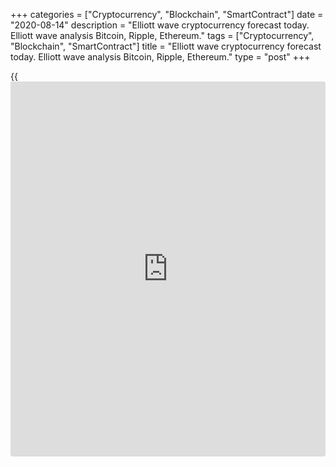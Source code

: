 +++
categories = ["Cryptocurrency", "Blockchain", "SmartContract"]
date = "2020-08-14"
description = "Elliott wave cryptocurrency forecast today. Elliott wave analysis Bitcoin, Ripple, Ethereum."
tags = ["Cryptocurrency", "Blockchain", "SmartContract"]
title = "Elliott wave cryptocurrency forecast today. Elliott wave analysis Bitcoin, Ripple, Ethereum."
type = "post"
+++

{{<iframe id="large-banner" src="https://www.bounty.group/#slide=14.0" width="100%" height="600" scrolling="no" style="border: 0px solid rgb(216, 221, 230); border-radius: 3px;">}}

August 14, 2020

August 14, 2020

Elliott wave [daily](https://www.fintecher.org/2020/03/03/forex-trading-daily-strategy/) forecast for Bitcoin, Ripple and EthereumRoman Onegin

##  **Elliott wave forecast for BTCUSD, ETHUSD, XRPUSD for today**

###  **Elliott wave[BTCUSD][1] analysis**

 **![LiteForex: Elliott wave cryptocurrency forecast today. Elliott wave
analysis Bitcoin, Ripple, Ethereum.][2]**

There is developing the sideways corrective wave (4), which is a double
three W-X-Y. After the upward linking wave X completed as a triple
zigzag, the cryptocurrency pair started declining in wave Y. This wave
is likely to complete as a double zigzag [W]-[X]-[Y]. The sub-waves [W]
and [X] completed, waves [Y] has just started forming. Over the next few
weeks, the price should be declining towards level 10900.

* * *

###  **Elliott wave[XRPUSD][3] analysis**

 **![LiteForex: Elliott wave cryptocurrency forecast today. Elliott wave
analysis Bitcoin, Ripple, Ethereum.][4]**

The XRPUSD market is developing the down corrective wave (4), which is
unfolding as a double zigzag [w]-[x]-[y]. There is now developing wave
[y], which is also should be a double zigzag (w)-(x)-(y). The sub-waves
(w) and (x) look complete, and the final wave (y) is yet developing. The
bullish correction b may have completed in the (y) wave. SO, the price
should be moving down in the c impulse to a level of 0.252.

* * *

###  **Elliott wave[ETHUSD][5] analysis**

 **![LiteForex: Elliott wave cryptocurrency forecast today. Elliott wave
analysis Bitcoin, Ripple, Ethereum.][6]**

The price is rising in the upward impulse wave A, namely, in its final
element, impulse [5]. The sub-waves (1)-(2)-(3)-(4), where the
corrective wave (4) is a triangle. The market is now following the final
bullish impulse wave [5], which is composed of the sub-waves 1-2-3-4-5.
Impulse 3 is likely to complete soon. Next, the price should go down a
little in correction 4. After that, wave 5 may conclude the entire
uptrend at a level of around 450.20.

* * *

P.S. Did you like my article? Share it in social networks: it will be
the best “thank you" :)

Ask me questions and comment below. I’ll be glad to answer your
questions and give necessary explanations.

 **Useful links:**

  * I recommend trying to trade with a reliable broker [here][7]. The system allows you to trade by yourself or copy successful traders from all across the globe.
  * Use my promo-code BLOG for getting deposit bonus 50% on LiteForex platform. Just enter this code in the appropriate field while [depositing][8] your trading account.
  * Telegram channel with high-quality analytics, Forex reviews, training articles, and other useful things for traders <t.me/liteforex>

![Elliott wave [daily](https://www.fintecher.org/2020/03/03/forex-trading-daily-strategy/) forecast for Bitcoin, Ripple and Ethereum][9]

The content of this article reflects the author’s opinion and does not
necessarily reflect the official position of LiteForex. The material
published on this page is provided for informational purposes only and
should not be considered as the provision of investment advice for the
purposes of Directive 2004/39/EC.

Rate this article:

{{value}}

( {{count}} {{title}} )

   1. my.liteforex.com/trading/chart?symbol=BTCUSD
   2. cdn.liteforex.com/cache/uploads/blog_post/wave-analysis-crypto/14-08-2020/BTCUSDH2.png?w=30&s=a3b25cd5b6be43984cc48e92df934126
   3. my.liteforex.com/trading/chart?symbol=XRPUSD
   4. cdn.liteforex.com/cache/uploads/blog_post/wave-analysis-crypto/14-08-2020/XRPUSDH2.png?w=30&s=9bdd2aa22a6ecb94274c251d1c2c8647
   5. my.liteforex.com/trading/chart?symbol=ETHUSD
   6. cdn.liteforex.com/cache/uploads/blog_post/wave-analysis-crypto/14-08-2020/ETHUSDH2.png?w=30&s=9f8f70f22f5ca617792c002e016a28bb
   7. my.liteforex.com/?category=analysts-opinions&slug=elliott-wave-[daily](https://www.fintecher.org/2020/03/03/forex-trading-daily-strategy/)-forecast-for-[bitcoin](https://www.letsplayfx.com/blog/forex-for-bitcoin/)-ripple-and-[Ethereum](https://www.playgroundfx.com/blog/the-creator-of-ethereum/)-2020-08-14&openPopup=%2Fregistration%2Fpopup&utm_source=blog&utm_medium=article&utm_campaign=bonus
   8. my.liteforex.com/deposit/?category=analysts-opinions&slug=elliott-wave-[daily](https://www.fintecher.org/2020/03/03/forex-trading-daily-strategy/)-forecast-for-[bitcoin](https://www.letsplayfx.com/blog/forex-for-bitcoin/)-ripple-and-[Ethereum](https://www.playgroundfx.com/blog/the-creator-of-ethereum/)-2020-08-14&promo_code=BLOG&utm_source=blog&utm_medium=article&utm_campaign=bonus
   9. cdn.liteforex.com/cache/uploads/blog_post/wave-analysis-crypto/14-08-2020/[BTC](https://www.playgroundfx.com/blog/who-is-the-creator-of-bitcoin/)-eth-xrp-14-08-2020-wave-analysis.jpg?q=75&w=1000&s=bc7b3165807bd59d8046113e7de2fda8